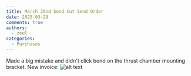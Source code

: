 ```yaml
---
title: March 29nd Send Cut Send Order
date: 2025-03-29
comments: true
authors:
  - zeul
categories:
  - Purchases
---
```


Made a big mistake and didn't click bend on the thrust chamber mounting bracket. New invoice: ![alt text](<Screenshot 2025-03-29 at 2.27.52 AM.png>)